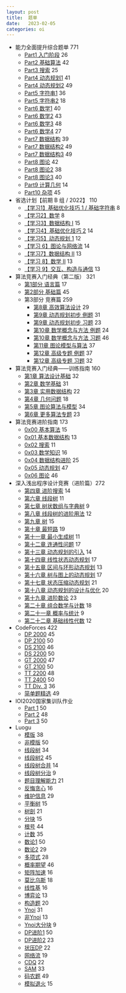 ```yaml
---
layout: post
title:  题单
date:   2023-02-05
categories: oi
---
```


*   能力全面提升综合题单 771
    *   [Part1 入门阶段](https://www.luogu.com.cn/training/9349) 26
    *   [Part2 基础算法](https://www.luogu.com.cn/training/9374) 42
    *   [Part3 搜索](https://www.luogu.com.cn/training/9376) 25
    *   [Part4 动态规划1](https://www.luogu.com.cn/training/9350) 41
    *   [Part4 动态规划2](https://www.luogu.com.cn/training/9352) 49
    *   [Part5 字符串1](https://www.luogu.com.cn/training/9372) 36
    *   [Part5 字符串2](https://www.luogu.com.cn/training/9373) 18
    *   [Part6 数学1](https://www.luogu.com.cn/training/9377) 40
    *   [Part6 数学2](https://www.luogu.com.cn/training/9378) 43
    *   [Part6 数学3](https://www.luogu.com.cn/training/9379) 48
    *   [Part6 数学4](https://www.luogu.com.cn/training/9380) 27
    *   [Part7 数据结构](https://www.luogu.com.cn/training/9381) 39
    *   [Part7 数据结构2](https://www.luogu.com.cn/training/9382) 49
    *   [Part7 数据结构3](https://www.luogu.com.cn/training/9383) 49
    *   [Part8 图论](https://www.luogu.com.cn/training/9384) 42
    *   [Part8 图论2](https://www.luogu.com.cn/training/9385) 38
    *   [Part8 图论3](https://www.luogu.com.cn/training/9386) 40
    *   [Part9 计算几何](https://www.luogu.com.cn/training/9387) 14
    *   [Part10 杂项](https://www.luogu.com.cn/training/9388) 45
*   省选计划【前期 B 组 / 2022】 110
    *   [【学习1】基础优化技巧 1 / 基础字符串](https://www.luogu.com.cn/training/260914) 8
    *   [【学习2】数学](https://www.luogu.com.cn/training/262904) 8
    *   [【学习3】数据结构 I](https://www.luogu.com.cn/training/264883) 15
    *   [【学习4】基础优化技巧 2](https://www.luogu.com.cn/training/266494) 14
    *   [【学习5】动态规划 1](https://www.luogu.com.cn/training/269019) 12
    *   [【学习 6】图论与网络流](https://www.luogu.com.cn/training/270359) 14
    *   [【学习7】数据结构 II](https://www.luogu.com.cn/training/275099) 13
    *   [【学习 8】数学 II](https://www.luogu.com.cn/training/276806) 13
    *   [【学习 9】交互、构造与通信](https://www.luogu.com.cn/training/279047) 13
*   算法竞赛入门经典（第二版） 321
    *   [第1部分 语言篇](https://www.luogu.com.cn/training/279026) 17
    *   [第2部分 基础篇](https://www.luogu.com.cn/training/279029) 45
    *   第3部分 竞赛篇 259
        *   [第8章 高效算法设计](https://www.luogu.com.cn/training/279093) 29
        *   [第9章 动态规划初步 例题](https://www.luogu.com.cn/training/279094) 31
        *   [第9章 动态规划初步 习题](https://www.luogu.com.cn/training/279095) 23
        *   [第10章 数学概念与方法 例题](https://www.luogu.com.cn/training/279096) 24
        *   [第10章 数学概念与方法 习题](https://www.luogu.com.cn/training/279097) 46
        *   [第11章 图论模型与算法](https://www.luogu.com.cn/training/279098) 37
        *   [第12章 高级专题 例题](https://www.luogu.com.cn/training/279099) 37
        *   [第12章 高级专题 习题](https://www.luogu.com.cn/training/279100) 32
*   算法竞赛入门经典——训练指南 160
    *   [第1章 算法设计基础](https://www.luogu.com.cn/training/58919) 32
    *   [第2章 数学基础](https://www.luogu.com.cn/training/58930) 31
    *   [第3章 实用数据结构](https://www.luogu.com.cn/training/58933) 22
    *   [第4章 几何问题](https://www.luogu.com.cn/training/58934) 18
    *   [第5章 图论算法与模型](https://www.luogu.com.cn/training/58936) 34
    *   [第6章 更多算法专题](https://www.luogu.com.cn/training/58941) 23
*   算法竞赛进阶指南 173
    *   [0x00 基本算法](https://www.luogu.com.cn/training/15766) 15
    *   [0x01 基本数据结构](https://www.luogu.com.cn/training/15766) 13
    *   [0x02 搜索](https://www.luogu.com.cn/training/16603) 11
    *   [0x03 数学知识](https://www.luogu.com.cn/training/16612) 16
    *   [0x04 数据结构进阶](https://www.luogu.com.cn/training/66122) 25
    *   [0x05 动态规划](https://www.luogu.com.cn/training/83815) 47
    *   [0x06 图论](https://www.luogu.com.cn/training/81272) 46
*   深入浅出程序设计竞赛（进阶篇）272
    *   [第四章 进阶搜索](https://www.luogu.com.cn/training/265603) 14
    *   [第六章 线段树](https://www.luogu.com.cn/training/266649) 11
    *   [第七章 树状数组与字典树](https://www.luogu.com.cn/training/267956) 9
    *   [第八章 线段树的进阶用法](https://www.luogu.com.cn/training/267958) 12
    *   [第九章 树](https://www.luogu.com.cn/training/267961) 15
    *   [第十章 最短路](https://www.luogu.com.cn/training/267966) 19
    *   [第十一章 最小生成树](https://www.luogu.com.cn/training/267971) 11
    *   [第十二章 连通性问题](https://www.luogu.com.cn/training/267972) 17
    *   [第十三章 动态规划的引入](https://www.luogu.com.cn/training/267973) 14
    *   [第十四章 线性状态动态规划](https://www.luogu.com.cn/training/267980) 17
    *   [第十五章 区间与环形动态规划](https://www.luogu.com.cn/training/267983) 13
    *   [第十六章 树与图上的动态规划](https://www.luogu.com.cn/training/267985) 17
    *   [第十七章 状态压缩动态规划](https://www.luogu.com.cn/training/267986) 21
    *   [第十八章 动态规划的设计与优化](https://www.luogu.com.cn/training/267989) 20
    *   [第十九章 进阶数论](https://www.luogu.com.cn/training/267991) 23
    *   [第二十章 组合数学与计数](https://www.luogu.com.cn/training/267995) 18
    *   [第二十一章 概率与统计](https://www.luogu.com.cn/training/268001) 9
    *   [第二十二章 基础线性代数](https://www.luogu.com.cn/training/268004) 12
*   CodeForces 422
    *   [DP 2000](https://www.luogu.com.cn/training/3963) 45
    *   [DP 2100](https://www.luogu.com.cn/training/3961) 50
    *   [DS 2100](https://www.luogu.com.cn/training/1576) 46
    *   [DS 2200](https://www.luogu.com.cn/training/1574) 50
    *   [GT 2000](https://www.luogu.com.cn/training/1570) 47
    *   [GT 2100](https://www.luogu.com.cn/training/1567) 50
    *   [TT 2200](https://www.luogu.com.cn/training/2894) 48
    *   [TT 2400](https://www.luogu.com.cn/training/2892) 50
    *   [TT Div. 3](https://www.luogu.com.cn/training/4986) 36
    *   [简单题精选](https://www.luogu.com.cn/training/2018) 49
*   IOI2020国家集训队作业
    *   [Part 1](https://www.luogu.com.cn/training/11) 50
    *   [Part 2](https://www.luogu.com.cn/training/12) 48
    *   [Part 3](https://www.luogu.com.cn/training/13) 50
*   Luogu
    *   [模版](https://www.luogu.com.cn/training/1344) 38
    *   [非模版](https://www.luogu.com.cn/training/7045) 50
    *   [线段树](https://www.luogu.com.cn/training/1124) 34
    *   [线段树2](https://www.luogu.com.cn/training/44326) 45
    *   [线段树合并](https://www.luogu.com.cn/training/3858) 14
    *   [线段树分治](https://www.luogu.com.cn/training/5037) 9
    *   [题目理解能力](https://www.luogu.com.cn/training/4885) 21
    *   [反悔贪心](https://www.luogu.com.cn/training/8793) 16
    *   [维护信息](https://www.luogu.com.cn/training/5297) 29
    *   [平衡树](https://www.luogu.com.cn/training/3174) 15
    *   [树剖](https://www.luogu.com.cn/training/1654) 21
    *   [分块](https://www.luogu.com.cn/training/5028) 15
    *   [根号](https://www.luogu.com.cn/training/3238) 44
    *   [计数](https://www.luogu.com.cn/training/2019) 35
    *   [数论1](https://www.luogu.com.cn/training/85467) 50
    *   [数论2](https://www.luogu.com.cn/training/87630) 29
    *   [多项式](https://www.luogu.com.cn/training/3015) 28
    *   [概率期望](https://www.luogu.com.cn/training/4922) 46
    *   [矩阵加速](https://www.luogu.com.cn/training/7403) 16
    *   [莫比乌斯](https://www.luogu.com.cn/training/1055) 18
    *   [线性基](https://www.luogu.com.cn/training/11251) 16
    *   [博弈论](https://www.luogu.com.cn/training/4203) 13
    *   [构造题](https://www.luogu.com.cn/training/14) 20
    *   [Ynoi](https://www.luogu.com.cn/training/2685) 31
    *   [非Ynoi](https://www.luogu.com.cn/training/5520) 13
    *   [Ynoi大分块](https://www.luogu.com.cn/training/44148) 9
    *   [DP进阶1](https://www.luogu.com.cn/training/3045) 50
    *   [DP进阶2](https://www.luogu.com.cn/training/177093) 23
    *   [状压DP](https://www.luogu.com.cn/training/3121) 22
    *   [网络流](https://www.luogu.com.cn/training/1230) 19
    *   [CDQ](https://www.luogu.com.cn/training/9435) 22
    *   [SAM](https://www.luogu.com.cn/training/5322) 33
    *   [码农题](https://www.luogu.com.cn/training/3210) 49
    *   [模拟退火](https://www.luogu.com.cn/training/4855) 15